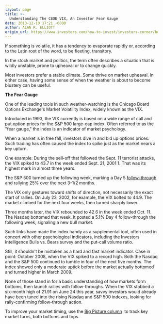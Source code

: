 ```yaml
---
layout: page
title: >-
  Understanding The CBOE VIX, An Investor Fear Gauge
date: 2013-12-10 17:21 -0800
author: ALAN R. ELLIOTT
origin_url: https://www.investors.com/how-to-invest/investors-corner/how-to-use-the-vix-index
---
```





If something is volatile, it has a tendency to evaporate rapidly or, according to the Latin root of the word, to be fleeting, transitory.


In the stock market and politics, the term often describes a situation that is wildly unstable, prone to upheaval or to change quickly.


Most investors prefer a stable climate. Some thrive on market upheaval. In either case, having some sense of when the weather is about to become blustery can be useful.


**The Fear Gauge**


One of the leading tools in such weather-watching is the Chicago Board Options Exchange's Market Volatility Index, widely known as the VIX.


Introduced in 1993, the VIX currently is based on a wide range of call and put option prices for the S&P 500 large-cap index. Often referred to as the "fear gauge," the index is an indicator of market psychology.


When a market is in free fall, investors dive in and bid up options prices. Such trading has often caused the index to spike just as the market nears a key upturn.


One example: During the sell-off that followed the Sept. 11 terrorist attacks, the VIX spiked to 43.7 in the week ended Sept. 21, 2001 1. That was its highest mark in almost three years.


The S&P 500 turned up the following week, marking a Day 5 [follow-through](http://education.investors.com/investors-corner/681109-basic-follow-through-day-rules.htm?ntt=Alan+Elliott+follow-through+Investor's+Corner) and rallying 25% over the next 3-1/2 months.


The VIX only gestures toward shifts of direction, not necessarily the exact start of rallies. On July 23, 2002, for example, the VIX bolted to 44.9. The market climbed for the next four weeks, then turned sharply lower.


Three months later, the VIX rebounded to 42.6 in the week ended Oct. 11. The Nasdaq bottomed that week. It posted a 5.1% Day 4 follow-through the following week, signaling a new bull market.


Such links have made the index handy as a supplemental tool, often used in concert with other psychological indicators, including the Investors Intelligence Bulls vs. Bears survey and the put-call volume ratio.


Still, it shouldn't be mistaken as a hard and fast market indicator. Case in point: October 2008, when the VIX spiked to a record high. Both the Nasdaq and the S&P 500 continued to tumble in four of the next five months. The index showed only a moderate uptick before the market actually bottomed and turned higher in March 2009.


None of those stand in for a basic understanding of how markets form bottoms, then launch rallies with follow-throughs. When the VIX stabbed a six-month high of 21.91 on June 24 this year, savvy investors would already have been tuned into the rising Nasdaq and S&P 500 indexes, looking for rally-confirming follow-through action.


To improve your market timing, use the [Big Picture column](http://news.investors.com/investing/big-picture.htm)  to track key market turns, both bottoms and tops.




